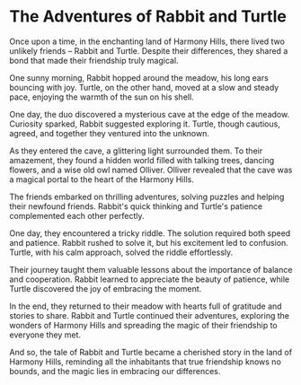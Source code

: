 # The Adventures of Rabbit and Turtle

Once upon a time, in the enchanting land of Harmony Hills, there lived two unlikely friends – Rabbit and Turtle. Despite their differences, they shared a bond that made their friendship truly magical.

One sunny morning, Rabbit hopped around the meadow, his long ears bouncing with joy. Turtle, on the other hand, moved at a slow and steady pace, enjoying the warmth of the sun on his shell.

One day, the duo discovered a mysterious cave at the edge of the meadow. Curiosity sparked, Rabbit suggested exploring it. Turtle, though cautious, agreed, and together they ventured into the unknown.

As they entered the cave, a glittering light surrounded them. To their amazement, they found a hidden world filled with talking trees, dancing flowers, and a wise old owl named Olliver. Olliver revealed that the cave was a magical portal to the heart of the Harmony Hills.

The friends embarked on thrilling adventures, solving puzzles and helping their newfound friends. Rabbit's quick thinking and Turtle's patience complemented each other perfectly.

One day, they encountered a tricky riddle. The solution required both speed and patience. Rabbit rushed to solve it, but his excitement led to confusion. Turtle, with his calm approach, solved the riddle effortlessly.

Their journey taught them valuable lessons about the importance of balance and cooperation. Rabbit learned to appreciate the beauty of patience, while Turtle discovered the joy of embracing the moment.

In the end, they returned to their meadow with hearts full of gratitude and stories to share. Rabbit and Turtle continued their adventures, exploring the wonders of Harmony Hills and spreading the magic of their friendship to everyone they met.

And so, the tale of Rabbit and Turtle became a cherished story in the land of Harmony Hills, reminding all the inhabitants that true friendship knows no bounds, and the magic lies in embracing our differences.
